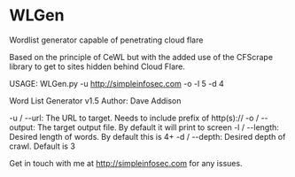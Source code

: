 # WLGen
Wordlist generator capable of penetrating cloud flare

Based on the principle of CeWL but with the added use of the CFScrape library to get to sites hidden behind Cloud Flare.

USAGE: 
WLGen.py -u <http://simpleinfosec.com> -o <outputfile> -l 5 -d 4

Word List Generator v1.5
Author: Dave Addison

-u / --url:       The URL to target. Needs to include prefix of http(s)://
-o / --output:    The target output file. By default it will print to screen
-l / --length:    Desired length of words. By default this is 4+
-d / --depth:     Desired depth of crawl. Default is 3

Get in touch with me at http://simpleinfosec.com for any issues.

